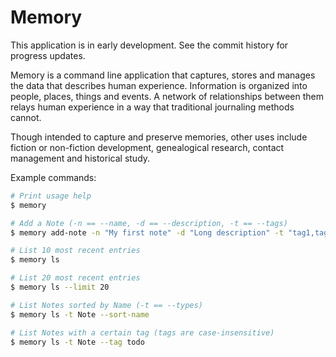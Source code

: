 # Memory

This application is in early development. See the commit history for progress
updates.

Memory is a command line application that captures, stores and manages the data
that describes human experience. Information is organized into people, places,
things and events. A network of relationships between them relays human
experience in a way that traditional journaling methods cannot.

Though intended to capture and preserve memories, other uses include fiction 
or non-fiction development, genealogical research, contact management and 
historical study.

Example commands:

```bash
# Print usage help
$ memory 

# Add a Note (-n == --name, -d == --description, -t == --tags)
$ memory add-note -n "My first note" -d "Long description" -t "tag1,tag2"

# List 10 most recent entries
$ memory ls

# List 20 most recent entries
$ memory ls --limit 20

# List Notes sorted by Name (-t == --types)
$ memory ls -t Note --sort-name

# List Notes with a certain tag (tags are case-insensitive)
$ memory ls -t Note --tag todo

```
